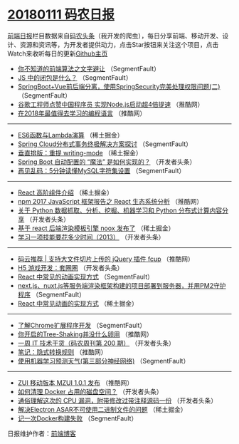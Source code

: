 # [20180111 码农日报](https://toutiao.qdkfweb.cn/date/2018/01/11)

[前端日报](https://qdkfweb.cn/c/news)栏目数据来自[码农头条](https://toutiao.qdkfweb.cn/)（我开发的爬虫），每日分享前端、移动开发、设计、资源和资讯等，为开发者提供动力，点击Star按钮来关注这个项目，点击Watch来收听每日的更新[Github主页](https://github.com/kujian/frontendDaily)
* [你不知道的前端算法之文字避让](https://toutiao.qdkfweb.cn/62314.html) （SegmentFault）
* [JS 中的闭包是什么？](https://toutiao.qdkfweb.cn/62309.html) （SegmentFault）
* [SpringBoot+Vue前后端分离，使用SpringSecurity完美处理权限问题(二)](https://toutiao.qdkfweb.cn/62320.html) （SegmentFault）
* [谷歌工程师点赞中国程序员 实现Node.js启动超4倍提速](https://toutiao.qdkfweb.cn/62356.html) （推酷网）
* [在2018年最值得去学习的编程语言](https://toutiao.qdkfweb.cn/62353.html) （推酷网）

***
* [ES6函数与Lambda演算](https://toutiao.qdkfweb.cn/62363.html) （稀土掘金）
* [Spring Cloud分布式事务终极解决方案探讨](https://toutiao.qdkfweb.cn/62322.html) （SegmentFault）
* [垂直排版：重提 writing-mode](https://toutiao.qdkfweb.cn/62366.html) （稀土掘金）
* [Spring Boot 自动配置的 “魔法” 是如何实现的？](https://toutiao.qdkfweb.cn/62297.html) （开发者头条）
* [再见乱码：5分钟读懂MySQL字符集设置](https://toutiao.qdkfweb.cn/62319.html) （SegmentFault）

***
* [React 高阶组件介绍](https://toutiao.qdkfweb.cn/62367.html) （稀土掘金）
* [npm 2017 JavaScript 框架报告之 React 生态系统分析](https://toutiao.qdkfweb.cn/62355.html) （推酷网）
* [关于 Python 数据抓取、分析、挖掘、机器学习和 Python 分布式计算内容分享](https://toutiao.qdkfweb.cn/62302.html) （开发者头条）
* [基于 react 后端渲染模板引擎 noox 发布了](https://toutiao.qdkfweb.cn/62365.html) （稀土掘金）
* [学习一项技能要花多少时间（2013）](https://toutiao.qdkfweb.cn/62299.html) （开发者头条）

***
* [码云推荐 | 支持大文件切片上传的 jQuery 插件 fcup](https://toutiao.qdkfweb.cn/62354.html) （推酷网）
* [H5 游戏开发：套圈圈](https://toutiao.qdkfweb.cn/62301.html) （开发者头条）
* [React 中常见的动画实现方式](https://toutiao.qdkfweb.cn/62310.html) （SegmentFault）
* [next.js、nuxt.js等服务端渲染框架构建的项目部署到服务器，并用PM2守护程序](https://toutiao.qdkfweb.cn/62321.html) （SegmentFault）
* [React 中常见动画的实现方式](https://toutiao.qdkfweb.cn/62364.html) （稀土掘金）

***
* [了解Chrome扩展程序开发](https://toutiao.qdkfweb.cn/62313.html) （SegmentFault）
* [你开启的Tree-Shaking并没什么卵用](https://toutiao.qdkfweb.cn/62350.html) （推酷网）
* [一周 IT 技术干货（码农周刊第 200 期）](https://toutiao.qdkfweb.cn/62296.html) （开发者头条）
* [笔记：隐式转换规则](https://toutiao.qdkfweb.cn/62351.html) （推酷网）
* [使用机器学习预测天气(第三部分神经网络)](https://toutiao.qdkfweb.cn/62315.html) （SegmentFault）

***
* [ZUI 移动版本 MZUI 1.0.1 发布](https://toutiao.qdkfweb.cn/62352.html) （推酷网）
* [如何清理 Docker 占用的磁盘空间？](https://toutiao.qdkfweb.cn/62298.html) （开发者头条）
* [通俗理解这次的 CPU 漏洞，附带修改过带注释源码一份](https://toutiao.qdkfweb.cn/62300.html) （开发者头条）
* [解决Electron ASAR不可使用二进制文件的问题](https://toutiao.qdkfweb.cn/62362.html) （稀土掘金）
* [记一次Docker构建失败](https://toutiao.qdkfweb.cn/62311.html) （SegmentFault）

日报维护作者：[前端博客](https://qdkfweb.cn/) 